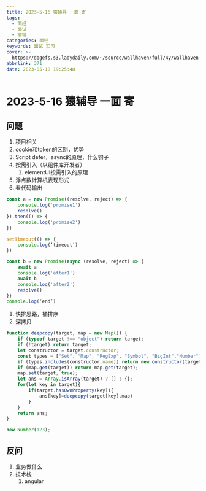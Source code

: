 ```yaml
---
title: 2023-5-16 猿辅导 一面 寄
tags:
  - 面经
  - 面试
  - 前端
categories: 面经
keywords: 面试 实习
cover: >-
  https://dogefs.s3.ladydaily.com/~/source/wallhaven/full/4y/wallhaven-4y6x2d.png?w=2560&h=1440&fmt=webp
abbrlink: 371
date: 2023-05-18 19:25:48
---
```


# 2023-5-16 猿辅导 一面 寄

## 问题

1. 项目相关
2. cookie和token的区别，优势
3. Script defer，async的原理，什么钩子
4. 按需引入（以组件库开发者）
	1. elementUI按需引入的原理
5. 浮点数计算机表现形式
6. 看代码输出

```JavaScript
const a = new Promise((resolve, reject) => {
    console.log('promise1')
    resolve()
}).then(() => {
    console.log('promise2')
})

setTimeout(() => {
    console.log(‘timeout’)
})

const b = new Promise(async (resolve, reject) => {
    await a
    console.log('after1')
    await b
    console.log('after2')
    resolve()
})
console.log(‘end’)
```

1. 快排思路，桶排序
2. 深拷贝

```JavaScript
function deepcopy(target, map = new Map()) {
    if (typeof target !== "object") return target;
    if (!target) return target;
    let constructor = target.constructor;
    const types = ["Set", "Map", "RegExp", "Symbol", "BigInt","Number"];
    if (types.includes(constructor.name)) return new constructor(target);
    if (map.get(target)) return map.get(target);
    map.set(target, true);
    let ans = Array.isArray(target) ? [] : {};
    for(let key in target){
        if(target.hasOwnProperty(key)){
            ans[key]=deepcopy(target[key],map)
        }
    }
    return ans;
}

new Number(123);
```

## 反问

1. 业务做什么
2. 技术栈
	1. angular